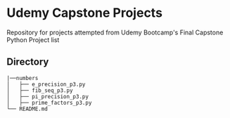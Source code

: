 # Udemy Capstone Projects
Repository for projects attempted from Udemy Bootcamp's Final Capstone Python Project list

## Directory
```
|──numbers
│   ├── e_precision_p3.py
│   ├── fib_seq_p3.py
│   ├── pi_precision_p3.py
│   ├── prime_factors_p3.py
└── README.md
```
